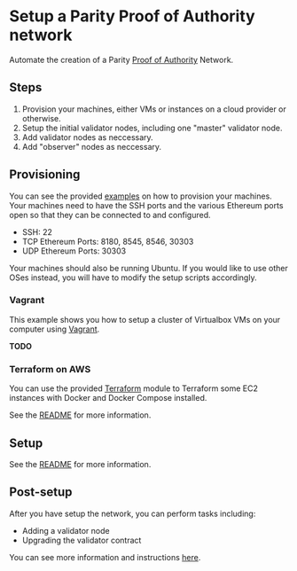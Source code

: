 # Setup a Parity Proof of Authority network

Automate the creation of a Parity [Proof of Authority](https://paritytech.github.io/wiki/Proof-of-Authority-Chains) Network.

## Steps

1. Provision your machines, either VMs or instances on a cloud provider or otherwise.
1. Setup the initial validator nodes, including one "master" validator node.
1. Add validator nodes as neccessary.
1. Add "observer" nodes as neccessary.

## Provisioning

You can see the provided [examples](provision) on how to provision your machines.  Your machines
need to have the SSH ports and the various Ethereum ports open so that they can be connected to
and configured.

- SSH: 22
- TCP Ethereum Ports: 8180, 8545, 8546, 30303
- UDP Ethereum Ports: 30303

Your machines should also be running Ubuntu. If you would like to use other OSes instead, you will
have to modify the setup scripts accordingly.

### Vagrant

This example shows you how to setup a cluster of Virtualbox VMs on your computer using
[Vagrant](https://www.vagrantup.com/).

**TODO**

### Terraform on AWS

You can use the provided [Terraform](https://www.terraform.io/) module to Terraform some EC2
instances with Docker and Docker Compose installed.

See the [README](provision/terraform/README.md) for more information.

## Setup

See the [README](setup/README.md) for more information.


## Post-setup

After you have setup the network, you can perform tasks including:

- Adding a validator node
- Upgrading the validator contract

You can see more information and instructions
[here](https://github.com/GovTechSG/private-network#post-setup-tasks).
